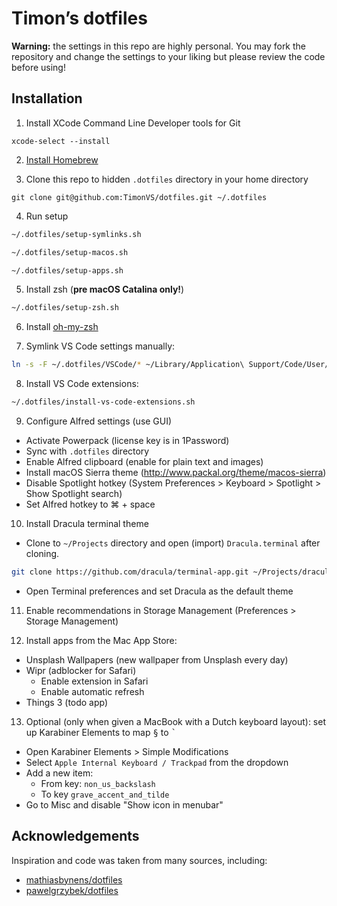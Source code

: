 # Timon’s dotfiles

**Warning:** the settings in this repo are highly personal. You may fork the repository and change the settings to your liking but please review the code before using!

## Installation

1. Install XCode Command Line Developer tools for Git

```
xcode-select --install
```

2. [Install Homebrew](https://brew.sh/)

3. Clone this repo to hidden `.dotfiles` directory in your home directory

```
git clone git@github.com:TimonVS/dotfiles.git ~/.dotfiles
```

4. Run setup

```sh
~/.dotfiles/setup-symlinks.sh
```

```sh
~/.dotfiles/setup-macos.sh
```

```sh
~/.dotfiles/setup-apps.sh
```

5. Install zsh (**pre macOS Catalina only!**)

```sh
~/.dotfiles/setup-zsh.sh
```

6. Install [oh-my-zsh](https://ohmyz.sh)

7. Symlink VS Code settings manually:

```sh
ln -s -F ~/.dotfiles/VSCode/* ~/Library/Application\ Support/Code/User/
```

8. Install VS Code extensions:

```sh
~/.dotfiles/install-vs-code-extensions.sh
```

9. Configure Alfred settings (use GUI)

  - Activate Powerpack (license key is in 1Password)
  - Sync with `.dotfiles` directory
  - Enable Alfred clipboard (enable for plain text and images)
  - Install macOS Sierra theme (http://www.packal.org/theme/macos-sierra)
  - Disable Spotlight hotkey (System Preferences > Keyboard > Spotlight > Show Spotlight search)
  - Set Alfred hotkey to ⌘ + space

10. Install Dracula terminal theme

  - Clone to `~/Projects` directory and open (import) `Dracula.terminal` after cloning.

  ```sh
  git clone https://github.com/dracula/terminal-app.git ~/Projects/dracula-terminal-app && open ~/Projects/dracula-terminal-app/Dracula.terminal
  ```

- Open Terminal preferences and set Dracula as the default theme

11. Enable recommendations in Storage Management (Preferences > Storage Management)

12. Install apps from the Mac App Store:

  - Unsplash Wallpapers (new wallpaper from Unsplash every day)
  - Wipr (adblocker for Safari)
    - Enable extension in Safari
    - Enable automatic refresh
  - Things 3 (todo app)

13. Optional (only when given a MacBook with a Dutch keyboard layout): set up Karabiner Elements to map <kbd>§</kbd> to <kbd>`</kbd>

  - Open Karabiner Elements > Simple Modifications
  - Select `Apple Internal Keyboard / Trackpad` from the dropdown
  - Add a new item:
    - From key: `non_us_backslash`
    - To key `grave_accent_and_tilde`
  - Go to Misc and disable "Show icon in menubar"

## Acknowledgements

Inspiration and code was taken from many sources, including:

- [mathiasbynens/dotfiles](https://github.com/mathiasbynens/dotfiles)
- [pawelgrzybek/dotfiles](https://github.com/pawelgrzybek/dotfiles)
